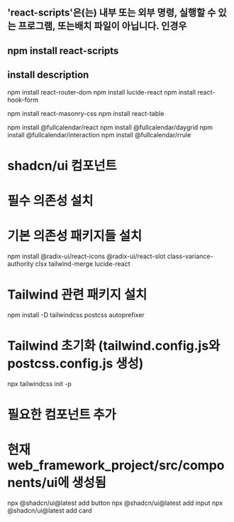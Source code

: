 ## 'react-scripts'은(는) 내부 또는 외부 명령, 실행할 수 있는 프로그램, 또는배치 파일이 아닙니다. 인경우

## npm install react-scripts

## install description

npm install react-router-dom
npm install lucide-react
npm install react-hook-form

npm install react-masonry-css
npm install react-table

npm install @fullcalendar/react
npm install @fullcalendar/daygrid
npm install @fullcalendar/interaction
npm install @fullcalendar/rrule

# shadcn/ui 컴포넌트

# 필수 의존성 설치

# 기본 의존성 패키지들 설치

npm install @radix-ui/react-icons @radix-ui/react-slot class-variance-authority clsx tailwind-merge lucide-react

# Tailwind 관련 패키지 설치

npm install -D tailwindcss postcss autoprefixer

# Tailwind 초기화 (tailwind.config.js와 postcss.config.js 생성)

npx tailwindcss init -p

# 필요한 컴포넌트 추가

# 현재 web_framework_project/src/components/ui에 생성됨

npx @shadcn/ui@latest add button
npx @shadcn/ui@latest add input
npx @shadcn/ui@latest add card
